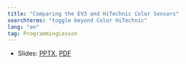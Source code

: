 ```yaml
---
title: "Comparing the EV3 and HiTechnic Color Sensors"
searchterms: "toggle beyond Color HiTechnic"
lang: "en"
tag: ProgrammingLesson
---
```

 <ul>
 <li class="ng-binding">Slides:
 <a href="ProgrammingLessons/wro/ColorSensorComparison.pptx">PPTX</a>,
 <a href="ProgrammingLessons/wro/ColorSensorComparison.pdf">PDF</a>
 </li>
 </ul>
